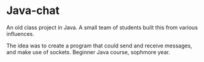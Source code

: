 # Java-chat
An old class project in Java. A small team of students built this from various influences.

The idea was to create a program that could send and receive messages, and make use of sockets. Beginner Java course, sophmore year.
